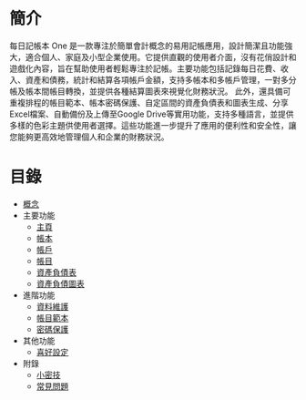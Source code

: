 

# 簡介

每日記帳本 One 是一款專注於簡單會計概念的易用記帳應用，設計簡潔且功能強大，適合個人、家庭及小型企業使用。它提供直觀的使用者介面，沒有花俏設計和遊戲化內容，旨在幫助使用者輕鬆專注於記帳。主要功能包括記錄每日花費、收入、資產和債務，統計和結算各項帳戶金額，支持多帳本和多帳戶管理，一對多分帳及帳本間帳目轉換，並提供各種結算圖表來視覺化財務狀況。
此外，還具備可重複排程的帳目範本、帳本密碼保護、自定區間的資產負債表和圖表生成、分享Excel檔案、自動備份及上傳至Google Drive等實用功能，支持多種語言，並提供多樣的色彩主題供使用者選擇。這些功能進一步提升了應用的便利性和安全性，讓您能夠更高效地管理個人和企業的財務狀況。


# 目錄
  * [概念](concept.md)
  * 主要功能
    * [主頁](home.md)
    * [帳本](book.md)
    * [帳戶](account.md)
    * [帳目](transaction.md)
    * [資產負債表](balancesheet.md)
    * [資產負債圖表](balancechart.md)
  * 進階功能
    * [資料維護](data.md)
    * [帳目範本](transaction-template.md)
    * [密碼保護](password.md)
  * 其他功能
    * [喜好設定](preferences.md)
  * 附錄
    * [小密技](tips.md)
    * [常見問題](faq.md)
